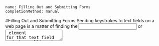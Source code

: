 ```ngMeta
name: Filling Out and Submitting Forms
completionMethod: manual
```
#Filling Out and Submitting Forms
Sending keystrokes to text fields on a web page is a matter of finding the <input> or <textarea> element for that text field and then calling the send_keys() method. For example, enter the following into the interactive shell:

```python
>>> from selenium import webdriver
>>> browser = webdriver.Firefox()
>>> browser.get('https://mail.yahoo.com')
>>> emailElem = browser.find_element_by_id('login-username')
>>> emailElem.send_keys('not_my_real_email')
>>> passwordElem = browser.find_element_by_id('login-passwd')
>>> passwordElem.send_keys('12345')
>>> passwordElem.submit()
```
As long as Gmail hasn’t changed the id of the Username and Password text fields since this book was published, the previous code will fill in those text fields with the provided text. (You can always use the browser’s inspector to verify the id.) Calling the submit() method on any element will have the same result as clicking the Submit button for the form that element is in. (You could have just as easily called emailElem.submit(), and the code would have done the same thing.)

#Sending Special Keys
Selenium has a module for keyboard keys that are impossible to type into a string value, which function much like escape characters. These values are stored in attributes in the selenium.webdriver.common.keys module. Since that is such a long module name, it’s much easier to run from selenium.webdriver.common.keys import Keys at the top of your program; if you do, then you can simply write Keys anywhere you’d normally have to write selenium.webdriver.common.keys. Table 11-5 lists the commonly used Keys variables.

Table 11-5. Commonly Used Variables in the selenium.webdriver.common.keys Module

Attributes 												Meanings

Keys.DOWN, Keys.UP, Keys.LEFT, Keys.RIGHT 				The keyboard arrow keys

Keys.ENTER, Keys.RETURN 								The ENTER and RETURN keys

Keys.HOME, Keys.END, Keys.PAGE_DOWN, Keys.PAGE_UP 		The home, end, pagedown, and pageup keys

Keys.ESCAPE, Keys.BACK_SPACE, Keys.DELETE                The ESC, BACKSPACE, and DELETE keys

Keys.F1, Keys.F2,..., Keys.F12                           The F1 to F12 keys at the top of the keyboard

Keys.TAB                                                 The TAB key

For example, if the cursor is not currently in a text field, pressing the HOME and END keys will scroll the browser to the top and bottom of the page, respectively. Enter the following into the interactive shell, and notice how the send_keys() calls scroll the page:

```python
>>> from selenium import webdriver
>>> from selenium.webdriver.common.keys import Keys
>>> browser = webdriver.Firefox()
>>> browser.get('http://nostarch.com')
>>> htmlElem = browser.find_element_by_tag_name('html')
>>> htmlElem.send_keys(Keys.END)     # scrolls to bottom
>>> htmlElem.send_keys(Keys.HOME)    # scrolls to top
```
The <html> tag is the base tag in HTML files: The full content of the HTML file is enclosed within the <html> and </html> tags. Calling browser.find_element_by_tag_name('html') is a good place to send keys to the general web page. This would be useful if, for example, new content is loaded once you’ve scrolled to the bottom of the page.

